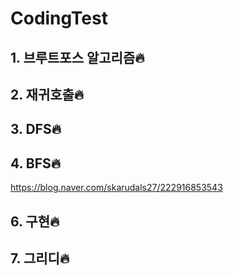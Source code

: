# CodingTest
## 1. 브루트포스 알고리즘🔥
## 2. 재귀호출🔥
## 3. DFS🔥
## 4. BFS🔥
https://blog.naver.com/skarudals27/222916853543
## 6. 구현🔥
## 7. 그리디🔥
